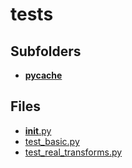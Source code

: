 # tests

## Subfolders

- [__pycache__](__pycache__)

## Files

- [__init__.py](__init__.py)
- [test_basic.py](test_basic.py)
- [test_real_transforms.py](test_real_transforms.py)
